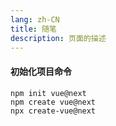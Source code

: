 ```yaml
---
lang: zh-CN
title: 随笔
description: 页面的描述
---
```


#### 初始化项目命令

```shell
npm init vue@next
npm create vue@next
npx create-vue@next

```
